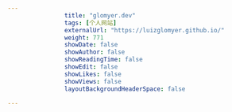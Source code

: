 ---
                title: "glomyer.dev"
                tags: [个人网站]
                externalUrl: "https://luizglomyer.github.io/"
                weight: 771
                showDate: false
                showAuthor: false
                showReadingTime: false
                showEdit: false
                showLikes: false
                showViews: false
                layoutBackgroundHeaderSpace: false
                ---

